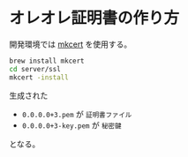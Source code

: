# オレオレ証明書の作り方

開発環境では [mkcert](https://github.com/FiloSottile/mkcert) を使用する。

```bash
brew install mkcert
cd server/ssl
mkcert -install
```

生成された

- `0.0.0.0+3.pem` が `証明書ファイル`
- `0.0.0.0+3-key.pem` が `秘密鍵`

となる。
